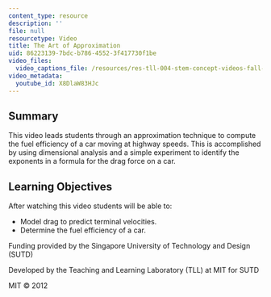 ```yaml
---
content_type: resource
description: ''
file: null
resourcetype: Video
title: The Art of Approximation
uid: 86223139-7bdc-b786-4552-3f417730f1be
video_files:
  video_captions_file: /resources/res-tll-004-stem-concept-videos-fall-2013/videos/problem-solving/the-art-of-approximation/X8DlaW83HJc.vtt
video_metadata:
  youtube_id: X8DlaW83HJc
---
```


Summary
-------

This video leads students through an approximation technique to compute the fuel efficiency of a car moving at highway speeds. This is accomplished by using dimensional analysis and a simple experiment to identify the exponents in a formula for the drag force on a car.

Learning Objectives
-------------------

After watching this video students will be able to:

*   Model drag to predict terminal velocities.
*   Determine the fuel efficiency of a car.

Funding provided by the Singapore University of Technology and Design (SUTD)

Developed by the Teaching and Learning Laboratory (TLL) at MIT for SUTD

MIT © 2012